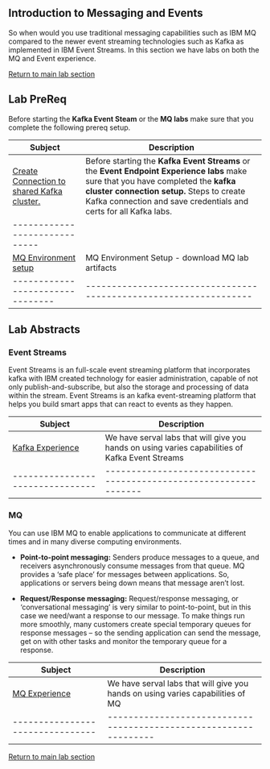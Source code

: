 ## Introduction to Messaging and Events
So when would you use traditional messaging capabilities such as IBM MQ compared to the newer event streaming technologies such as Kafka as implemented in IBM Event Streams.
In this section we have labs on both the MQ and Event experience.  

[Return to main lab section](../index.md#lab-section)

## Lab PreReq
Before starting the **Kafka Event Steam** or the **MQ labs** make sure that you complete the following prereq setup. 

|  Subject                            | Description                                            |                                                               
|-----------------------------|------------------------------------------------------------------------------------------------------------|
| [Create Connection to shared Kafka cluster.](Msg-Pre-lab/kafkasetup/kafka-connect.md)      | Before starting the **Kafka Event Streams** or the **Event Endpoint Experience labs** make sure that you have completed the **kafka cluster connection setup.**  Steps to create Kafka connection and save credentials and certs for all Kafka labs.
|-----------------------------|
[MQ Environment setup](Msg-Pre-lab/mqsetup/mq_setup_steps.md) | MQ Environment Setup - download MQ lab artifacts
|--------------------------------|-----------------------------------------------------------------|

## Lab Abstracts
### Event Streams
Event Streams is an full-scale event streaming platform that incorporates kafka with IBM created technology for easier administration, capable of not only publish-and-subscribe, but also the storage and processing of data within the stream. 
Event Streams is an kafka event-streaming platform that helps you build smart apps that can react to events as they happen.

|  Subject                       | Description                                                                                         |                                                               
|--------------------------------|-----------------------------------------------------------------|
| [Kafka Experience](Kafka/index.md)       | We have serval labs that will give you hands on using varies capabilities of Kafka Event Streams                      | 
|--------------------------------|-----------------------------------------------------------------|

### MQ
You can use IBM MQ to enable applications to communicate at different times and in many diverse computing environments.
*   **Point-to-point messaging:**
   Senders produce messages to a queue, and receivers asynchronously consume messages from that queue. MQ provides a 
   ‘safe place’ for messages between applications. So, applications or servers being down means that message aren’t lost.

 *  **Request/Response messaging:**
Request/response messaging, or ‘conversational messaging’ is very 
similar to point-to-point, but in this case we need/want a response 
to our message. To make things run more smoothly, many 
customers create special temporary queues for response messages 
– so the sending application can send the message, get on with 
other tasks and monitor the temporary queue for a response.

|  Subject                       | Description                                                                                         |                                                               
|--------------------------------|-----------------------------------------------------------------|
| [MQ Experience](MQ/index.md) | We have serval labs that will give you hands on using varies capabilities of MQ
|--------------------------------|-----------------------------------------------------------------|

[Return to main lab section](../index.md#lab-section)